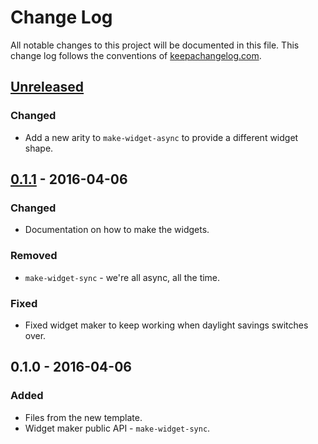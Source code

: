 # Change Log
All notable changes to this project will be documented in this file. This change log follows the conventions of [keepachangelog.com](http://keepachangelog.com/).

## [Unreleased][unreleased]
### Changed
- Add a new arity to `make-widget-async` to provide a different widget shape.

## [0.1.1] - 2016-04-06
### Changed
- Documentation on how to make the widgets.

### Removed
- `make-widget-sync` - we're all async, all the time.

### Fixed
- Fixed widget maker to keep working when daylight savings switches over.

## 0.1.0 - 2016-04-06
### Added
- Files from the new template.
- Widget maker public API - `make-widget-sync`.

[unreleased]: https://github.com/your-name/test-canvas/compare/0.1.1...HEAD
[0.1.1]: https://github.com/your-name/test-canvas/compare/0.1.0...0.1.1
